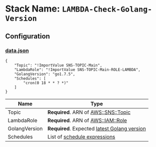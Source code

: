 # Stack Name: `LAMBDA-Check-Golang-Version`

## Configuration

### [data.json](data.json)
```
{
	"Topic": "!ImportValue SNS-TOPIC-Main",
	"LambdaRole": "!ImportValue SNS-TOPIC-Main-ROLE-LAMBDA",
	"GolangVersion": "go1.7.5",
	"Schedules": [
		"cron(0 18 * * ? *)"
	]
}
```

| Name | Type |
| ---- | ---- |
| Topic | **Required**. ARN of [AWS::SNS::Topic](https://docs.aws.amazon.com/AWSCloudFormation/latest/UserGuide/aws-properties-sns-topic.html) |
| LambdaRole | **Required**. ARN of [AWS::IAM::Role](https://docs.aws.amazon.com/AWSCloudFormation/latest/UserGuide/aws-resource-iam-role.html) |
| GolangVersion | **Required**. Expected [latest Golang version](https://golang.org/dl/) |
| Schedules | List of [schedule expressions](https://docs.aws.amazon.com/AmazonCloudWatch/latest/events/ScheduledEvents.html) |

